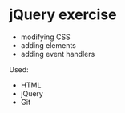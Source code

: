 # jQuery exercise

- modifying CSS
- adding elements
- adding event handlers

Used:
- HTML
- jQuery
- Git